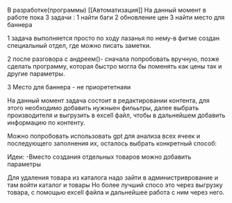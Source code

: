 В разработке(программы)
[[Автоматизация]]
На данный момент в работе пока 3 задачи :
1 найти баги 
2 обновление цен
3 найти место для баннера 

1 задача выполняется просто по ходу лазанья по нему-в фигме создан специальный отдел, где можно писать заметки.

2 после разговора с андреем()- сначала попробовать вручную, позже сделать программу, которая быстро могла бы поменять как цены так и другие параметры.

3 Место для баннера - не приорететнаяи 

На данный момент задача состоит в редактировании контента, для этого необходимо добавить нужныен филььтры, далее выбрать производителя и выгрузить в excell файл, чтобы в дальнейшем добавить информацию по контенту.

Можно попробовать использовать gpt для анализа всех ячеек и последующего заполнения их, осталось выбрать конкретный способ:



Идеи:
-Вместо создания отдельных товаров можно добавить параметры 


Для удаления товара из каталога надо зайти в администриврование и там войти каталог и товары
Но более лучший спосо это через выгрузку товара, с помощью excell файла и дальнейшее работа с ним через него.